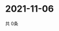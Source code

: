 # 2021-11-06
  共 0条

  <!-- BEGIN -->
  <!-- 最后更新时间Sat Nov 06 2021 07:03:22 GMT+0000 (Coordinated Universal Time) -->
  
  <!-- END -->
  
  